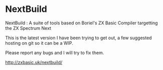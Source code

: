 # NextBuild
NextBuild : A suite of tools based on Boriel's ZX Basic Compiler targetting the ZX Spectrum Next

This is the latest version I have been trying to get out, a few suggested hosting on git so it can be a WIP.

Please report any bugs and I will try to fix them.

http://zxbasic.uk/nextbuild/

